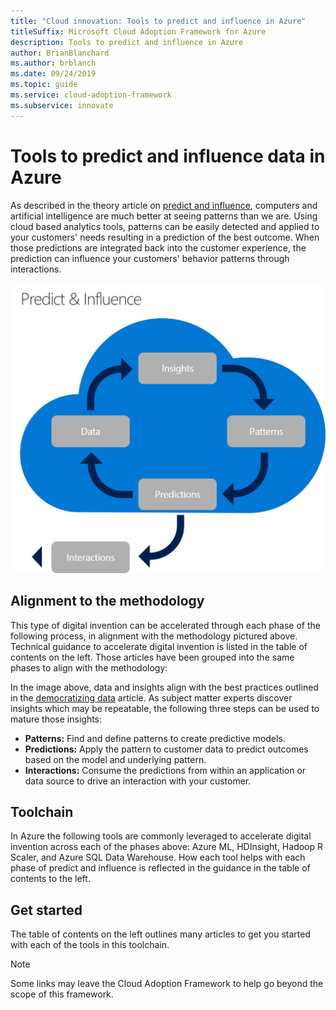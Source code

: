 ```yaml
---
title: "Cloud innovation: Tools to predict and influence in Azure"
titleSuffix: Microsoft Cloud Adoption Framework for Azure
description: Tools to predict and influence in Azure
author: BrianBlanchard
ms.author: brblanch
ms.date: 09/24/2019
ms.topic: guide
ms.service: cloud-adoption-framework
ms.subservice: innovate
---
```


# Tools to predict and influence data in Azure

As described in the theory article on [predict and influence](../considerations/predict.md), computers and artificial intelligence are much better at seeing patterns than we are. Using cloud based analytics tools, patterns can be easily detected and applied to your customers' needs resulting in a prediction of the best outcome. When those predictions are integrated back into the customer experience, the prediction can influence your customers' behavior patterns through interactions.

![Cloud Adoption Framework approach to predict and influence](../../_images/innovate/predict-and-influence.png)

## Alignment to the methodology

This type of digital invention can be accelerated through each phase of the following process, in alignment with the methodology pictured above. Technical guidance to accelerate digital invention is listed in the table of contents on the left. Those articles have been grouped into the same phases to align with the methodology:

In the image above, data and insights align with the best practices outlined in the [democratizing data](./data.md) article. As subject matter experts discover insights which may be repeatable, the following three steps can be used to mature those insights:

- **Patterns:** Find and define patterns to create predictive models.
- **Predictions:** Apply the pattern to customer data to predict outcomes based on the model and underlying pattern.
- **Interactions:** Consume the predictions from within an application or data source to drive an interaction with your customer.

## Toolchain

In Azure the following tools are commonly leveraged to accelerate digital invention across each of the phases above: Azure ML, HDInsight, Hadoop R Scaler, and Azure SQL Data Warehouse. How each tool helps with each phase of predict and influence is reflected in the guidance in the table of contents to the left.

## Get started

The table of contents on the left outlines many articles to get you started with each of the tools in this toolchain.

> [!NOTE]
> Some links may leave the Cloud Adoption Framework to help go beyond the scope of this framework.
